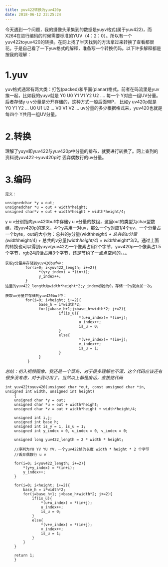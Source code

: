 ```yaml
---
title: yuv422转换为yuv420p
date: 2018-06-12 22:25:24
---
```



今天遇到一个问题，我的摄像头采集到的数据是yuyv格式(属于yuv422)，而X264在进行编码的时候需要标准的YUV（4：2：0）。所以有一个yuv422toyuv420的转换。在网上找了半天找到的方法拿过来转换了查看都很花。于是自己看了一下yuv格式的解释，准备写一个转换代码。以下许多解释都是按我的理解：

# 1.yuv
yuv格式通常有两大类：打包(packed)和平面(planar)格式。前者在码流里是yuv挨一起，比如我的yuyv就是 Y0 U0 Y1 V1 Y2 U2 …. 每一个 Y对应一组UV分量。后者存储y u v分量是分开存储的，这种方式一般后面带P， 比如y uv420p就是Y0 Y1 Y2 … U0 U1 U2 … V0 V1 V2 … uv分量的多少根据格式来，yuv420也就是每四个 Y共用一组UV分量。

# 2.转换
理解了yuyv即yuv422与yuv420p中分量的排布，就要进行转换了。网上查到的资料说yuv422->yuv420p时 丢弃偶数行的uv分量。

# 3.编码

    定义：

    unsignedchar *y = out;
    unsignedchar *u = out + width*height;
    unsigned char*v = out + width*height + width*height/4;


y u v分别指向yuv420buf中存储y u v分量的数组，这里out的类型为char型数组，按yuv420p的定义，4个y共用一对uv，那么一个y对应1/4个uv，一个分量占一个byte，out的大小为：总共的y分量(width*height) + 总共的u分量(width*height/4) + 总共的v分量(width*height/4) = width*height*3/2。通过上面的转换也可以得到yuyv(yuv422)一个像素占用2个字节，yuv420p一个像素占1.5个字节，rgb24的话占用3个字节，还是节约了一点点空间的。。。

    获取y分量并存储到yuv420buf中：
             for(i=0; i<yuv422_length; i+=2){
                   *(y+y_index) = *(in+i);
                   y_index++;
             }
    这里的yuv422_length为width*height*2;y_index初始为0，存储一个y就自加一次。

    获取uv分量并存储到yuv420buf中：
             for(i=0; i<height; i+=2){
                   base_h = i*width*2;
                   for(j=base_h+1;j<base_h+width*2; j+=2){
                            if(is_u){
                                     *(u+u_index)= *(in+j);
                                     u_index++;
                                     is_u = 0;
                            }
                            else{
                                     *(v+v_index)= *(in+j);
                                     v_index++;
                                     is_u = 1;
                            }
                   }
              }

*总结：初入视频图像，我还是一个菜鸟，对于很多理解也不深，这个代码应该还有很多没考虑，对于我可用了。当然以上都是废话，直接贴代码*

    int yuv422toyuv420(unsigned char *out, const unsigned char *in, unsigned int width, unsigned int height)
        {
        unsigned char *y = out;
        unsigned char *u = out + width*height;
        unsigned char *v = out + width*height + width*height/4;

        unsigned int i,j;
        unsigned int base_h;
        unsigned int is_y = 1, is_u = 1;
        unsigned int y_index = 0, u_index = 0, v_index = 0;

        unsigned long yuv422_length = 2 * width * height;

        //序列为YU YV YU YV，一个yuv422帧的长度 width * height * 2 个字节
        //丢弃偶数行 u v

        for(i=0; i<yuv422_length; i+=2){
            *(y+y_index) = *(in+i);
            y_index++;
        }

        for(i=0; i<height; i+=2){
            base_h = i*width*2;
            for(j=base_h+1; j<base_h+width*2; j+=2){
                if(is_u){
                    *(u+u_index) = *(in+j);
                    u_index++;
                    is_u = 0;
                }
                else{
                    *(v+v_index) = *(in+j);
                    v_index++;
                    is_u = 1;
                }
            }
        }

        return 1;
        }
